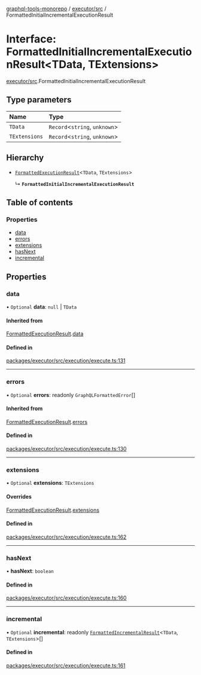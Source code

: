 [graphql-tools-monorepo](../README) / [executor/src](../modules/executor_src) /
FormattedInitialIncrementalExecutionResult

# Interface: FormattedInitialIncrementalExecutionResult<TData, TExtensions\>

[executor/src](../modules/executor_src).FormattedInitialIncrementalExecutionResult

## Type parameters

| Name          | Type                           |
| :------------ | :----------------------------- |
| `TData`       | `Record`\<`string`, `unknown`> |
| `TExtensions` | `Record`\<`string`, `unknown`> |

## Hierarchy

- [`FormattedExecutionResult`](executor_src.FormattedExecutionResult)\<`TData`, `TExtensions`>

  ↳ **`FormattedInitialIncrementalExecutionResult`**

## Table of contents

### Properties

- [data](executor_src.FormattedInitialIncrementalExecutionResult#data)
- [errors](executor_src.FormattedInitialIncrementalExecutionResult#errors)
- [extensions](executor_src.FormattedInitialIncrementalExecutionResult#extensions)
- [hasNext](executor_src.FormattedInitialIncrementalExecutionResult#hasnext)
- [incremental](executor_src.FormattedInitialIncrementalExecutionResult#incremental)

## Properties

### data

• `Optional` **data**: `null` \| `TData`

#### Inherited from

[FormattedExecutionResult](executor_src.FormattedExecutionResult).[data](executor_src.FormattedExecutionResult#data)

#### Defined in

[packages/executor/src/execution/execute.ts:131](https://github.com/ardatan/graphql-tools/blob/master/packages/executor/src/execution/execute.ts#L131)

---

### errors

• `Optional` **errors**: readonly `GraphQLFormattedError`[]

#### Inherited from

[FormattedExecutionResult](executor_src.FormattedExecutionResult).[errors](executor_src.FormattedExecutionResult#errors)

#### Defined in

[packages/executor/src/execution/execute.ts:130](https://github.com/ardatan/graphql-tools/blob/master/packages/executor/src/execution/execute.ts#L130)

---

### extensions

• `Optional` **extensions**: `TExtensions`

#### Overrides

[FormattedExecutionResult](executor_src.FormattedExecutionResult).[extensions](executor_src.FormattedExecutionResult#extensions)

#### Defined in

[packages/executor/src/execution/execute.ts:162](https://github.com/ardatan/graphql-tools/blob/master/packages/executor/src/execution/execute.ts#L162)

---

### hasNext

• **hasNext**: `boolean`

#### Defined in

[packages/executor/src/execution/execute.ts:160](https://github.com/ardatan/graphql-tools/blob/master/packages/executor/src/execution/execute.ts#L160)

---

### incremental

• `Optional` **incremental**: readonly
[`FormattedIncrementalResult`](../modules/executor_src#formattedincrementalresult)\<`TData`,
`TExtensions`>[]

#### Defined in

[packages/executor/src/execution/execute.ts:161](https://github.com/ardatan/graphql-tools/blob/master/packages/executor/src/execution/execute.ts#L161)
